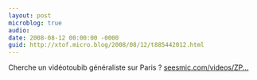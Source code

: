 ```yaml
---
layout: post
microblog: true
audio: 
date: 2008-08-12 00:00:00 -0000
guid: http://xtof.micro.blog/2008/08/12/t885442012.html
---
```

Cherche un vidéotoubib généraliste sur Paris ? [seesmic.com/videos/ZP...](http://seesmic.com/videos/ZPlX0DS7Y5)
